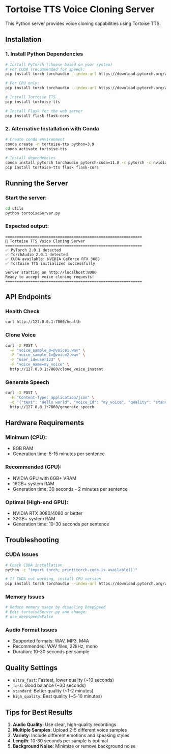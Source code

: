 # Tortoise TTS Voice Cloning Server

This Python server provides voice cloning capabilities using Tortoise TTS.

## Installation

### 1. Install Python Dependencies

```bash
# Install PyTorch (choose based on your system)
# For CUDA (recommended for speed):
pip install torch torchaudio --index-url https://download.pytorch.org/whl/cu118

# For CPU only:
pip install torch torchaudio --index-url https://download.pytorch.org/whl/cpu

# Install Tortoise TTS
pip install tortoise-tts

# Install Flask for the web server
pip install flask flask-cors
```

### 2. Alternative Installation with Conda

```bash
# Create conda environment
conda create -n tortoise-tts python=3.9
conda activate tortoise-tts

# Install dependencies
conda install pytorch torchaudio pytorch-cuda=11.8 -c pytorch -c nvidia
pip install tortoise-tts flask flask-cors
```

## Running the Server

### Start the server:
```bash
cd utils
python tortoiseServer.py
```

### Expected output:
```
============================================================
🎤 Tortoise TTS Voice Cloning Server
============================================================
✅ PyTorch 2.0.1 detected
✅ TorchAudio 2.0.1 detected
✅ CUDA available: NVIDIA GeForce RTX 3080
✅ Tortoise TTS initialized successfully

Server starting on http://localhost:8080
Ready to accept voice cloning requests!
============================================================
```

## API Endpoints

### Health Check
```bash
curl http://127.0.0.1:7860/health
```

### Clone Voice
```bash
curl -X POST \
  -F "voice_sample_0=@voice1.wav" \
  -F "voice_sample_1=@voice2.wav" \
  -F "user_id=user123" \
  -F "voice_name=my_voice" \
  http://127.0.0.1:7860/clone_voice_instant
```

### Generate Speech
```bash
curl -X POST \
  -H "Content-Type: application/json" \
  -d '{"text": "Hello world", "voice_id": "my_voice", "quality": "standard"}' \
  http://127.0.0.1:7860/generate_speech
```

## Hardware Requirements

### Minimum (CPU):
- 8GB RAM
- Generation time: 5-15 minutes per sentence

### Recommended (GPU):
- NVIDIA GPU with 6GB+ VRAM
- 16GB+ system RAM
- Generation time: 30 seconds - 2 minutes per sentence

### Optimal (High-end GPU):
- NVIDIA RTX 3080/4080 or better
- 32GB+ system RAM
- Generation time: 10-30 seconds per sentence

## Troubleshooting

### CUDA Issues
```bash
# Check CUDA installation
python -c "import torch; print(torch.cuda.is_available())"

# If CUDA not working, install CPU version
pip install torch torchaudio --index-url https://download.pytorch.org/whl/cpu
```

### Memory Issues
```bash
# Reduce memory usage by disabling DeepSpeed
# Edit tortoiseServer.py and change:
# use_deepspeed=False
```

### Audio Format Issues
- Supported formats: WAV, MP3, M4A
- Recommended: WAV files, 22kHz, mono
- Duration: 10-30 seconds per sample

## Quality Settings

- `ultra_fast`: Fastest, lower quality (~10 seconds)
- `fast`: Good balance (~30 seconds)
- `standard`: Better quality (~1-2 minutes)
- `high_quality`: Best quality (~5-10 minutes)

## Tips for Best Results

1. **Audio Quality**: Use clear, high-quality recordings
2. **Multiple Samples**: Upload 2-5 different voice samples
3. **Variety**: Include different emotions and speaking styles
4. **Length**: 10-30 seconds per sample is optimal
5. **Background Noise**: Minimize or remove background noise